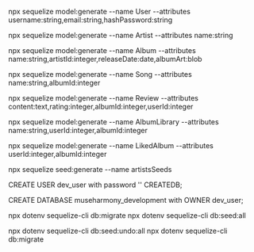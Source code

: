 npx sequelize model:generate --name User --attributes username:string,email:string,hashPassword:string

npx sequelize model:generate --name Artist --attributes name:string

npx sequelize model:generate --name Album --attributes name:string,artistId:integer,releaseDate:date,albumArt:blob

npx sequelize model:generate --name Song --attributes name:string,albumId:integer

npx sequelize model:generate --name Review --attributes content:text,rating:integer,albumId:integer,userId:integer

npx sequelize model:generate --name AlbumLibrary --attributes name:string,userId:integer,albumId:integer

npx sequelize model:generate --name LikedAlbum --attributes userId:integer,albumId:integer

npx sequelize seed:generate --name artistsSeeds

CREATE USER dev_user with password '' CREATEDB;

CREATE DATABASE museharmony_development with OWNER dev_user;

npx dotenv sequelize-cli db:migrate
npx dotenv sequelize-cli db:seed:all

npx dotenv sequelize-cli db:seed:undo:all
npx dotenv sequelize-cli db:migrate


